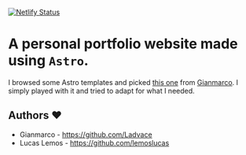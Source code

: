 [![Netlify Status](https://api.netlify.com/api/v1/badges/8d3f9cd5-d03a-4101-8d88-de097b83ad3d/deploy-status)](https://app.netlify.com/sites/lemosl/deploys)

# A personal portfolio website made using `Astro`.
I browsed some Astro templates and picked [this one](https://github.com/Ladvace/Grid-astro-portfolio) from [Gianmarco](https://github.com/Ladvace).
I simply played with it and tried to adapt for what I needed.

## Authors ❤️

- Gianmarco - https://github.com/Ladvace
- Lucas Lemos - https://github.com/lemoslucas
